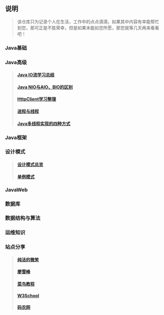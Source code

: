 ## 说明

> 该仓库只为记录个人在生活，工作中的点点滴滴，如果其中内容有幸能帮忙到您，那可正是不胜荣幸，但是如果未能如您所愿，那您就等几天再来看看吧！

### Java基础

### Java高级
>#### [Java IO流学习总结](https://github.com/zhangwanghua/dafeng/blob/master/src/java%E9%AB%98%E7%BA%A7/java%20IO%E6%B5%81%E5%AD%A6%E4%B9%A0%E6%80%BB%E7%BB%93.md)
>#### [Java NIO与AIO、BIO的区别](https://github.com/zhangwanghua/dafeng/blob/master/src/java%E9%AB%98%E7%BA%A7/JAVA%20NIO%E4%B8%8EAIO%E3%80%81BIO%E7%9A%84%E5%8C%BA%E5%88%AB.md)
>#### [HttpClient学习整理](https://github.com/zhangwanghua/dafeng/blob/master/src/java%E9%AB%98%E7%BA%A7/HttpClient%E5%AD%A6%E4%B9%A0%E6%95%B4%E7%90%86.md)
>#### [进程与线程](https://www.cnblogs.com/dafengdeai/p/12178501.html)
>#### [Java多线程实现的四种方式](https://www.cnblogs.com/dafengdeai/p/12178651.html)

### Java框架

### 设计模式
>#### [设计模式总览](https://github.com/zhangwanghua/dafeng/blob/master/src/%E8%AE%BE%E8%AE%A1%E6%A8%A1%E5%BC%8F/%E8%AE%BE%E8%AE%A1%E6%A8%A1%E5%BC%8F%E6%80%BB%E8%A7%88.md)
>#### [单例模式](https://github.com/zhangwanghua/dafeng/blob/master/src/%E8%AE%BE%E8%AE%A1%E6%A8%A1%E5%BC%8F/%E5%8D%95%E4%BE%8B%E6%A8%A1%E5%BC%8F.md)

### JavaWeb

### 数据库

### 数据结构与算法

### 运维知识

### 站点分享
>#### [纯洁的微笑](http://www.ityouknow.com/)  
>#### [廖雪峰](https://www.liaoxuefeng.com/)  
>#### [菜鸟教程](https://www.runoob.com/)  
>#### [W3School](https://www.w3school.com.cn/index.html)  
>#### [码农网](http://www.codeceo.com/)  


